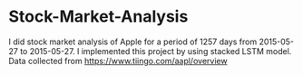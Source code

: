 # Stock-Market-Analysis

I did stock market analysis of Apple for a period of 1257 days from 2015-05-27 to 2015-05-27. I implemented this project by using stacked LSTM model. 
Data collected from https://www.tiingo.com/aapl/overview
